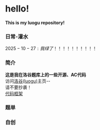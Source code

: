 # hello!
**This is my luogu repository!**  
### 日常-灌水
$2025-10-27:我绿了！！！！！！！！！！$
### 简介
**这是我在洛谷题库上的一些开源、AC代码**  
访问[洛谷(luogu)](https://www.luogu.com.cn/user/1436745)主页--  
请不要抄袭！   
[代码框架](https://github.com/FuHaoEnZicha/-Luogu-/blob/main/%E4%BB%A3%E7%A0%81%E6%A1%86%E6%9E%B6.cpp)  
### 题单
  
### 自创